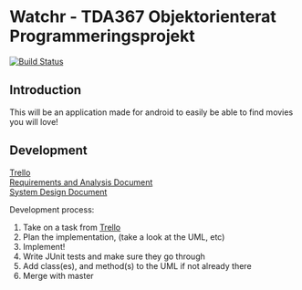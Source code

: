 # Watchr - TDA367 Objektorienterat Programmeringsprojekt

[![Build Status](https://travis-ci.org/ITJohan/tda367-objektorienterat-programmeringsprojekt.svg?branch=development)](https://travis-ci.org/ITJohan/tda367-objektorienterat-programmeringsprojekt)

## Introduction

This will be an application made for android to easily be able to find movies you will love!

## Development

[Trello](https://trello.com/b/gjwIsODj/movieapp)  
[Requirements and Analysis Document](https://docs.google.com/document/d/1dbzKoYmv8hf_czsvtaJkKjVs7tnyF8L2YQzVcfuWCxw/edit?usp=sharing)  
[System Design Document](https://docs.google.com/document/d/1GjAOe8Z2GMxuMLxm4WwJcoCDVlYT4zequuEK8OUly7Q/edit?usp=sharing)

Development process:

1. Take on a task from [Trello](https://trello.com/b/gjwIsODj/movieapp)
2. Plan the implementation, (take a look at the UML, etc)
3. Implement!
4. Write JUnit tests and make sure they go through
5. Add class(es), and method(s) to the UML if not already there
6. Merge with master
